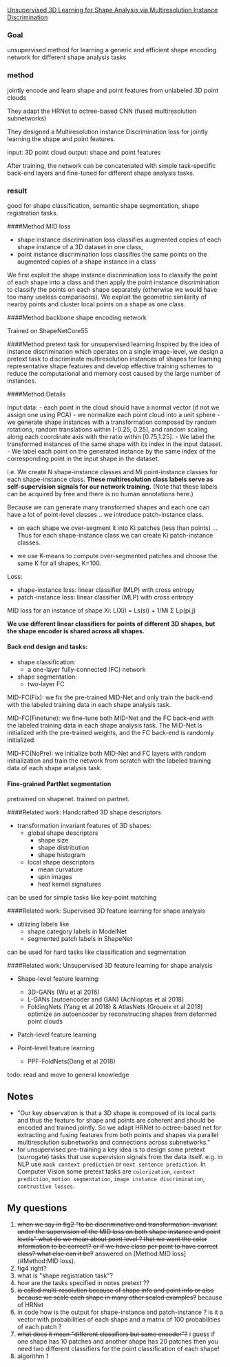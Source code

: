 [Unsupervised 3D Learning for Shape Analysis via Multiresolution Instance Discrimination](https://arxiv.org/pdf/2008.01068.pdf)

### Goal
unsupervised method for learning a generic and efficient shape encoding network for different shape analysis tasks

### method
jointly encode and learn shape and point features from unlabeled 3D point clouds

They adapt the HRNet to octree-based CNN (fused multiresolution subnetworks)

They designed a Multiresolution Instance Discrimination loss for jointly learning the shape and point features.

input: 3D point cloud
output: shape and point features

After training, the network can be concatenated with simple task-specific back-end layers and fine-tuned for different shape analysis tasks.

### result
good for shape classification, semantic shape segmentation, shape registration tasks.


####Method:MID loss
  - shape instance discrimination loss classifies augmented copies of each shape instance of a 3D dataset in one class, 
  - point instance discrimination loss classifies the same points on the augmented copies of a shape instance in a class
  
  We first exploit the shape instance discrimination loss to classify the point of each shape into a class and then apply the point instance discrimination to classify the points on each shape separately (otherwise we would have too many useless comparisons). We exploit the geometric similarity of nearby points and cluster local points on a shape as one class.

####Method:backbone shape encoding network

  Trained on ShapeNetCore55
  
####Method:pretext task for unsupervised learning
Inspired by the idea of instance discrimination which operates on a single image-level, we design a pretext task to discriminate multiresolution instances of shapes for learning representative shape features and develop effective training schemes to reduce the computational and memory cost caused by the large number of instances.


####Method:Details

Input data:
    - each point in the cloud should have a normal vector (if not we assign one using PCA)
    - we normalize each point cloud into a unit sphere
    - we generate shape instances with a transformation
composed by random rotations, random translations within [-0.25,
0.25], and random scaling along each coordinate axis with the ratio
within [0.75,1.25]. 
    - We label the transformed instances of the same shape with its index in the input dataset.
    - We label each point on the generated instance by the same index of the corresponding point in the input shape in the dataset.

i.e. We create N shape-instance classes and Mi point-instance
classes for each shape-instance class. **These multiresolution class
labels serve as self-supervision signals for our network training.**
(Note that these labels can be acquired by free and there is no human annotations here.)

Because we can generate many transformed shapes and each one can have a lot of point-level classes .. we introduce patch-instance class.

  - on each shape we over-segment it into Ki patches (less than points) ... Thus for each shape-instance class we can create Ki patch-instance classes.
  
  - we use K-means to compute over-segmented patches and choose the same K for all shapes, K=100.
  
Loss:
  - shape-instance loss: linear classifier (MLP) with cross entropy
  - patch-instance loss: linear classifier (MLP) with cross entropy
  
  MID loss for an instance of shape Xi:
  L(Xi) = Ls(si) + 1/Mi Σ Lp(pi,j)

**We use different linear classifiers for points of different 3D shapes, but the shape encoder is shared across all shapes.**

#### Back end design and tasks:

- shape classification:
    - a one-layer fully-connected (FC) network
- shape segmentation:
    -  two-layer FC 

MID-FC(Fix): we fix the pre-trained MID-Net and only train the back-end with the labeled training data in each shape analysis task.

MID-FC(Finetune): we fine-tune both MID-Net and the FC back-end with the labeled training data in each shape analysis task. The MID-Net is initialized with the pre-trained weights, and the FC back-end is randomly initialized.

MID-FC(NoPre): we initialize both MID-Net and FC layers with random initialization and train the network from scratch with the labeled training data of each shape analysis task.


#### Fine-grained PartNet segmentation
pretrained on shapenet. trained on partnet.


####Related work: Handcrafted 3D shape descriptors

- transformation invariant features of 3D shapes:
    - global shape descriptors
        - shape size
        - shape distribution
        - shape histogram
    - local shape descriptors
        - mean curvature
        - spin images
        - heat kernel signatures

can be used for simple tasks like key-point matching
        
####Related work: Supervised 3D feature learning for shape analysis
- utilizing labels like
    - shape category labels in ModelNet
    - segmented patch labels in ShapeNet
    
can be used for hard tasks like classification and segmentation

####Related work: Unsupervised 3D feature learning for shape analysis
- Shape-level feature learning:
    - 3D-GANs (Wu et al 2016)
    - L-GANs (autoencoder and GAN) (Achlioptas et al 2018)
    - FoldingNets (Yang et al 2018) & AtlasNets (Groueix et al 2018) optimize an autoencoder by reconstructing shapes from deformed point clouds
    
- Patch-level feature learning

- Point-level feature learning
    - PPF-FoldNets(Dang et al 2018)

todo: read and move to general knowledge

Notes
---
- "Our key observation is that a 3D shape is composed of its local parts and thus the feature for shape and points are coherent and should be encoded and trained jointly. So we adapt HRNet to octree-based net for extracting and fusing features from both points and shapes via parallel multiresolution subnetworks and connections across subnetworks."
- for unsupervised pre-training a key idea is to design some pretext (surrogate) tasks that use supervision signals from the data itself. e.g. in NLP use ```mask context prediction``` or ```next sentence prediction```. In Computer Vision some pretext tasks are ```colorization```, ```context prediction```, ```motion segmentation```, ```image instance discrimination```, ```contrustive losses```.

My questions
---
1. ~~when we say in fig2 "to be discriminative and transformation-invariant under the supervision of the MID loss on both shape instance and point levels" what do we mean about point level ? that we want the color information to be correct? or if we have class per point to have correct class? what else can it be?~~ answered on [Method:MID loss](#Method:MID loss).
2. fig4 right?
3. what is "shape registration task"?
4. how are the tasks specified in notes pretext ??
5. ~~is called multi-resolution because of shape info and point info or also because we scale each shape in many other scaled examples?~~ because of HRNet
6. in code how is the output for shape-instance and patch-instance ? is it a vector with probabilities of each shape and a matrix of 100 probabilities of each patch ?
7. ~~what does it mean "different classifiers but same encoder"?~~ i guess if one shape has 10 patches and another shape has 20 patches then you need two different classifiers for the point classification of each shape!
8. algorithm 1
